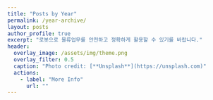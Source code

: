 ```yaml
---
title: "Posts by Year"
permalink: /year-archive/
layout: posts
author_profile: true
excerpt: "로봇으로 물류업무를 안전하고 정확하게 활용할 수 있기를 바랍니다."
header:
  overlay_image: /assets/img/theme.png
  overlay_filter: 0.5
  caption: "Photo credit: [**Unsplash**](https://unsplash.com)"
  actions:
    - label: "More Info"
      url: ""
---
```

